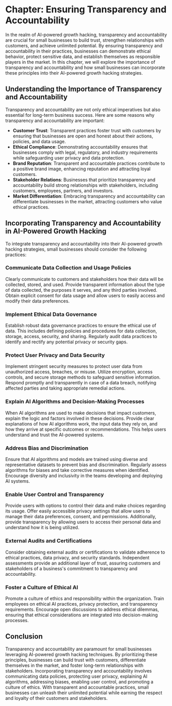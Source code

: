 Chapter: Ensuring Transparency and Accountability
=================================================

In the realm of AI-powered growth hacking, transparency and accountability are crucial for small businesses to build trust, strengthen relationships with customers, and achieve unlimited potential. By ensuring transparency and accountability in their practices, businesses can demonstrate ethical behavior, protect sensitive data, and establish themselves as responsible players in the market. In this chapter, we will explore the importance of transparency and accountability and how small businesses can incorporate these principles into their AI-powered growth hacking strategies.

Understanding the Importance of Transparency and Accountability
---------------------------------------------------------------

Transparency and accountability are not only ethical imperatives but also essential for long-term business success. Here are some reasons why transparency and accountability are important:

* **Customer Trust**: Transparent practices foster trust with customers by ensuring that businesses are open and honest about their actions, policies, and data usage.
* **Ethical Compliance**: Demonstrating accountability ensures that businesses comply with legal, regulatory, and industry requirements while safeguarding user privacy and data protection.
* **Brand Reputation**: Transparent and accountable practices contribute to a positive brand image, enhancing reputation and attracting loyal customers.
* **Stakeholder Relations**: Businesses that prioritize transparency and accountability build strong relationships with stakeholders, including customers, employees, partners, and investors.
* **Market Differentiation**: Embracing transparency and accountability can differentiate businesses in the market, attracting customers who value ethical practices.

Incorporating Transparency and Accountability in AI-Powered Growth Hacking
--------------------------------------------------------------------------

To integrate transparency and accountability into their AI-powered growth hacking strategies, small businesses should consider the following practices:

### Communicate Data Collection and Usage Policies

Clearly communicate to customers and stakeholders how their data will be collected, stored, and used. Provide transparent information about the type of data collected, the purposes it serves, and any third parties involved. Obtain explicit consent for data usage and allow users to easily access and modify their data preferences.

### Implement Ethical Data Governance

Establish robust data governance practices to ensure the ethical use of data. This includes defining policies and procedures for data collection, storage, access, security, and sharing. Regularly audit data practices to identify and rectify any potential privacy or security gaps.

### Protect User Privacy and Data Security

Implement stringent security measures to protect user data from unauthorized access, breaches, or misuse. Utilize encryption, access controls, and secure storage methods to safeguard sensitive information. Respond promptly and transparently in case of a data breach, notifying affected parties and taking appropriate remedial actions.

### Explain AI Algorithms and Decision-Making Processes

When AI algorithms are used to make decisions that impact customers, explain the logic and factors involved in these decisions. Provide clear explanations of how AI algorithms work, the input data they rely on, and how they arrive at specific outcomes or recommendations. This helps users understand and trust the AI-powered systems.

### Address Bias and Discrimination

Ensure that AI algorithms and models are trained using diverse and representative datasets to prevent bias and discrimination. Regularly assess algorithms for biases and take corrective measures when identified. Encourage diversity and inclusivity in the teams developing and deploying AI systems.

### Enable User Control and Transparency

Provide users with options to control their data and make choices regarding its usage. Offer easily accessible privacy settings that allow users to manage their data preferences, consent, and permissions. Additionally, provide transparency by allowing users to access their personal data and understand how it is being utilized.

### External Audits and Certifications

Consider obtaining external audits or certifications to validate adherence to ethical practices, data privacy, and security standards. Independent assessments provide an additional layer of trust, assuring customers and stakeholders of a business's commitment to transparency and accountability.

### Foster a Culture of Ethical AI

Promote a culture of ethics and responsibility within the organization. Train employees on ethical AI practices, privacy protection, and transparency requirements. Encourage open discussions to address ethical dilemmas, ensuring that ethical considerations are integrated into decision-making processes.

Conclusion
----------

Transparency and accountability are paramount for small businesses leveraging AI-powered growth hacking techniques. By prioritizing these principles, businesses can build trust with customers, differentiate themselves in the market, and foster long-term relationships with stakeholders. Incorporating transparency and accountability involves communicating data policies, protecting user privacy, explaining AI algorithms, addressing biases, enabling user control, and promoting a culture of ethics. With transparent and accountable practices, small businesses can unleash their unlimited potential while earning the respect and loyalty of their customers and stakeholders.
